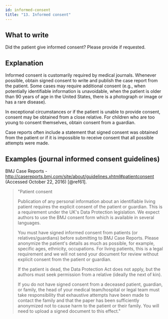 ```yaml
---
id: informed-consent
title: "13. Informed consent"
---
```


## What to write

Did the patient give informed consent? Please provide if requested.

## Explanation

Informed consent is customarily required by medical journals. Whenever possible, obtain signed consent to write and publish the case report from the patient. Some cases may require additional consent (e.g., when potentially identifiable information is unavoidable, when the patient is older than 90 years of age in the United States, there is a photograph or image or has a rare disease).

In exceptional circumstances or if the patient is unable to provide consent, consent may be obtained from a close relative. For children who are too young to consent themselves, obtain consent from a guardian.

Case reports often include a statement that signed consent was obtained from the patient or if it is impossible to receive consent that all possible attempts were made.

## Examples (journal informed consent guidelines)

BMJ Case Reports - http://casereports.bmj.com/site/about/guidelines.xhtml#patientconsent (Accessed October 22, 2016) [@ref61].

> "Patient consent
>
> Publication of any personal information about an identifiable living patient requires the explicit consent of the patient or guardian. This is a requirement under the UK's Data Protection legislation. We expect authors to use the BMJ consent form which is available in several languages.
>
> You must have signed informed consent from patients (or relatives/guardians) before submitting to BMJ Case Reports. Please anonymize the patient's details as much as possible, for example, specific ages, ethnicity, occupations. For living patients, this is a legal requirement and we will not send your document for review without explicit consent from the patient or guardian.
>
> If the patient is dead, the Data Protection Act does not apply, but the authors must seek permission from a relative (ideally the next of kin).
>
> If you do not have signed consent from a deceased patient, guardian, or family, the head of your medical team/hospital or legal team must take responsibility that exhaustive attempts have been made to contact the family and that the paper has been sufficiently anonymized not to cause harm to the patient or their family. You will need to upload a signed document to this effect."
